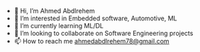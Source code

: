 - 👋 Hi, I’m Ahmed Abdlrehem
- 👀 I’m interested in Embedded software, Automotive, ML
- 🌱 I’m currently learning ML/DL
- 💞️ I’m looking to collaborate on Software Engineering projects
- 📫 How to reach me ahmedabdlrehem78@gmail.com

<!---
ahmed85555/ahmed85555 is a ✨ special ✨ repository because its `README.md` (this file) appears on your GitHub profile.
You can click the Preview link to take a look at your changes.
--->

